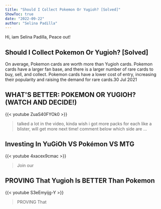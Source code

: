 ```yaml
---
title: "Should I Collect Pokemon Or Yugioh? [Solved]"
ShowToc: true 
date: "2022-09-22"
author: "Selina Padilla" 
---
```


Hi, iam Selina Padilla, Peace out!
## Should I Collect Pokemon Or Yugioh? [Solved]
On average, Pokemon cards are worth more than Yugioh cards. Pokemon cards have a larger fan base, and there is a larger number of rare cards to buy, sell, and collect. Pokemon cards have a lower cost of entry, increasing their popularity and raising the demand for rare cards.30 Jul 2021

## WHAT'S BETTER: POKEMON OR YUGIOH? (WATCH AND DECIDE!)
{{< youtube ZuaS40FYOk0 >}}
>talked a lot in the video, kinda wish i got more packs for each like a blister, will get more next time! comment below which side are ...

## Investing In YuGiOh VS Pokémon VS MTG
{{< youtube 4xacex9cmac >}}
>Join our 

## PROVING That Yugioh Is BETTER Than Pokemon
{{< youtube S3eEmyijg-Y >}}
>PROVING That 

